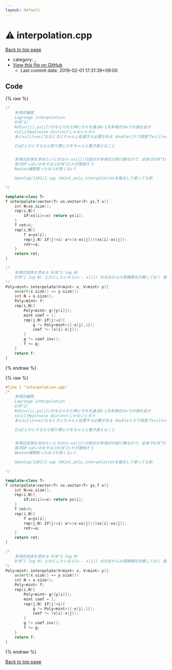 ```yaml
---
layout: default
---
```


<!-- mathjax config similar to math.stackexchange -->
<script type="text/javascript" async
  src="https://cdnjs.cloudflare.com/ajax/libs/mathjax/2.7.5/MathJax.js?config=TeX-MML-AM_CHTML">
</script>
<script type="text/x-mathjax-config">
  MathJax.Hub.Config({
    TeX: { equationNumbers: { autoNumber: "AMS" }},
    tex2jax: {
      inlineMath: [ ['$','$'] ],
      processEscapes: true
    },
    "HTML-CSS": { matchFontHeight: false },
    displayAlign: "left",
    displayIndent: "2em"
  });
</script>

<script type="text/javascript" src="https://cdnjs.cloudflare.com/ajax/libs/jquery/3.4.1/jquery.min.js"></script>
<script src="https://cdn.jsdelivr.net/npm/jquery-balloon-js@1.1.2/jquery.balloon.min.js" integrity="sha256-ZEYs9VrgAeNuPvs15E39OsyOJaIkXEEt10fzxJ20+2I=" crossorigin="anonymous"></script>
<script type="text/javascript" src="../assets/js/copy-button.js"></script>
<link rel="stylesheet" href="../assets/css/copy-button.css" />


# :warning: interpolation.cpp

<a href="../index.html">Back to top page</a>

* category: <a href="../index.html#5058f1af8388633f609cadb75a75dc9d">.</a>
* <a href="{{ site.github.repository_url }}/blob/master/interpolation.cpp">View this file on GitHub</a>
    - Last commit date: 2019-02-01 17:31:39+09:00




## Code

<a id="unbundled"></a>
{% raw %}
```cpp
/*
	多項式補間
	Lagrange interpolation
	O(N^2)
	N点(xs[i],ys[i])が与えられた時にそれを通るN-1次多項式のxでの値を返す
	xs[i]がpairwise distinctじゃないとダメ
	あとxs[i]==xになるときにちゃんと処理する必要がある doubleとかで誤差でxs[i]==x+epsみたいなのに注意

	Z/pZとかにするなら割り算とかをちゃんと書き換えること


	多項式自体を求めたいときは(x-xs[j])の部分が多項式の掛け算なので、全体でO(N^3)になる,
	戻すDPっぽいのをやるとO(N^2)だが面倒そう
	Newton補間使ったほうが良くない?

	OpenCup/1101/I.cpp がmint,poly,interpolationを複合して使ってる例

*/

template<class T>
T interpolate(vector<T> xs,vector<T> ys,T x){
	int N=xs.size();
	rep(i,N){
		if(xs[i]==x) return ys[i];
	}
	T ret=0;
	rep(i,N){
		T a=ys[i];
		rep(j,N) if(j!=i) a*=(x-xs[j])/(xs[i]-xs[j]);
		ret+=a;
	}
	return ret;
}

/*
	多項式自体を求める O(N^3 log N)
	O(N^2 log N) とかにしたいなら(x - x[i]) の左右からの累積積を計算しておく 面倒だから書いてないけど
*/
Poly<mint> interpolate(V<mint> x, V<mint> y){
	assert(x.size() == y.size())
	int N = x.size();
	Poly<mint> f;
	rep(i,N){
		Poly<mint> g({y[i]});
		mint coef = 1;
		rep(j,N) if(j!=i){
			g *= Poly<mint>({-x[j],1});
			coef *= (x[i]-x[j]);
		}
		g *= coef.inv();
		f += g;
	}
	return f;
}

```
{% endraw %}

<a id="bundled"></a>
{% raw %}
```cpp
#line 1 "interpolation.cpp"
/*
	多項式補間
	Lagrange interpolation
	O(N^2)
	N点(xs[i],ys[i])が与えられた時にそれを通るN-1次多項式のxでの値を返す
	xs[i]がpairwise distinctじゃないとダメ
	あとxs[i]==xになるときにちゃんと処理する必要がある doubleとかで誤差でxs[i]==x+epsみたいなのに注意

	Z/pZとかにするなら割り算とかをちゃんと書き換えること


	多項式自体を求めたいときは(x-xs[j])の部分が多項式の掛け算なので、全体でO(N^3)になる,
	戻すDPっぽいのをやるとO(N^2)だが面倒そう
	Newton補間使ったほうが良くない?

	OpenCup/1101/I.cpp がmint,poly,interpolationを複合して使ってる例

*/

template<class T>
T interpolate(vector<T> xs,vector<T> ys,T x){
	int N=xs.size();
	rep(i,N){
		if(xs[i]==x) return ys[i];
	}
	T ret=0;
	rep(i,N){
		T a=ys[i];
		rep(j,N) if(j!=i) a*=(x-xs[j])/(xs[i]-xs[j]);
		ret+=a;
	}
	return ret;
}

/*
	多項式自体を求める O(N^3 log N)
	O(N^2 log N) とかにしたいなら(x - x[i]) の左右からの累積積を計算しておく 面倒だから書いてないけど
*/
Poly<mint> interpolate(V<mint> x, V<mint> y){
	assert(x.size() == y.size())
	int N = x.size();
	Poly<mint> f;
	rep(i,N){
		Poly<mint> g({y[i]});
		mint coef = 1;
		rep(j,N) if(j!=i){
			g *= Poly<mint>({-x[j],1});
			coef *= (x[i]-x[j]);
		}
		g *= coef.inv();
		f += g;
	}
	return f;
}

```
{% endraw %}

<a href="../index.html">Back to top page</a>

